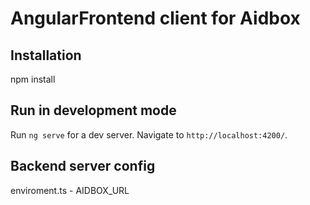 # AngularFrontend client for Aidbox

## Installation
 npm install

## Run in development mode

Run `ng serve` for a dev server. Navigate to `http://localhost:4200/`. 


## Backend server config

enviroment.ts - AIDBOX_URL

